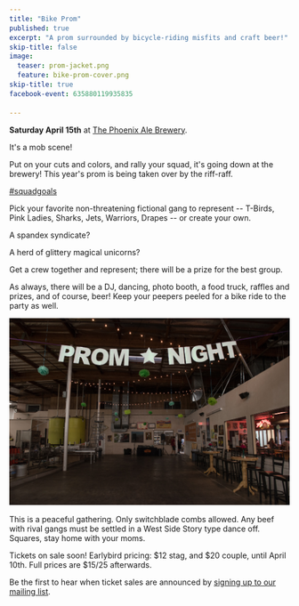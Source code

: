 ```yaml
---
title: "Bike Prom"
published: true
excerpt: "A prom surrounded by bicycle-riding misfits and craft beer!"
skip-title: false
image:
  teaser: prom-jacket.png
  feature: bike-prom-cover.png
skip-title: true
facebook-event: 635880119935835

---
```


**Saturday April 15th** at [The Phoenix Ale Brewery](http://phoenixale.com/).

It's a mob scene!

Put on your cuts and colors, and rally your squad, it's going down at the brewery! This year's prom is being taken over by the riff-raff.

[#squadgoals](https://twitter.com/search?q=%23SquadGoals)

Pick your favorite non-threatening fictional gang to represent -- T-Birds, Pink Ladies, Sharks, Jets, Warriors, Drapes -- or create your own.

A spandex syndicate?

A herd of glittery magical unicorns?

Get a crew together and represent; there will be a prize for the best group.

As always, there will be a DJ, dancing, photo booth, a food truck, raffles and prizes, and of course, beer! Keep your peepers peeled for a bike ride to the party as well.

![the dance floor is waiting](/images/prom-empty.jpg)

This is a peaceful gathering. Only switchblade combs allowed. Any beef with rival gangs must be settled in a West Side Story type dance off. Squares, stay home with your moms.

Tickets on sale soon! Earlybird pricing: $12 stag, and $20 couple, until April 10th. Full prices are $15/25 afterwards.

Be the first to hear when ticket sales are announced by [signing up to our mailing list](http://www.phoenixspokespeople.org/contact/).
